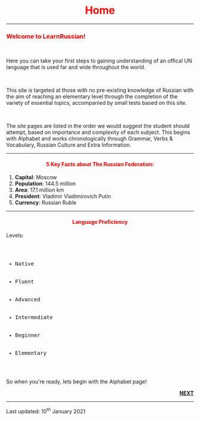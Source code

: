  <div class="container">

<h1 style="text-align:center; color:red;">Home</h1>
<hr>
<h3 style="color:red;">Welcome to LearnRussian!</h3>
<br>
<section>
<p> Here you can take your first steps to gaining understanding of an offical UN language that is used far and wide throughout the world. </p>
</section>
		<br>
<section>
<p>This site is targeted at those with no pre-existing knowledge of Russian with the aim of reaching an elementary level through the completion of the variety of essential topics, accompanied by small tests based on this site. </p>
		<br>
<p>The site pages are listed in the order we would suggest the student should attempt, based on importance and complexity of each subject. This begins with Alphabet and works chronologically through Grammar, Verbs & Vocabulary, Russian Culture and Extra Information. 
	</section>
  <hr>
  <h4 style="text-align:center; color:red;">5 Key Facts about The Russian Federation:</h4>
  <ol> 
	  <li> <b>Capital</b>: Moscow </li>
	<li> <b>Population</b>: 144.5 million </li>
	<li> <b>Area</b>: 17.1 million km </li>
	<li> <b>President</b>: Vladimir Vladimirovich Putin </li>
	<li> <b>Currency</b>: Russian Ruble </li>
  </ol>
  
<hr>
<div class="container">
<h4 style="text-align:center; color:red;">Language Proficiency</h4>
<p>Levels:</p>
<pre>
<ul>
  <li>Native</li>
  <li>Fluent</li>
  <li>Advanced</li>
  <li>Intermediate</li>
  <li>Beginner</li>
  <li>Elementary</li>
</ul>  
</pre>
</div>

<p> So when you're ready, lets begin with the Alphabet page! </p>
<p> <a style="float:right;" href="https://jameslock98.github.io/SML5202-2020-Final-JamesLock/page2.html" class="btn2"> <b>NEXT</b> </a> </p>
<div style="clear:both;"> </div>
	
 <hr>  
  <p> Last updated: 10<sup>th</sup> January 2021 </p>
